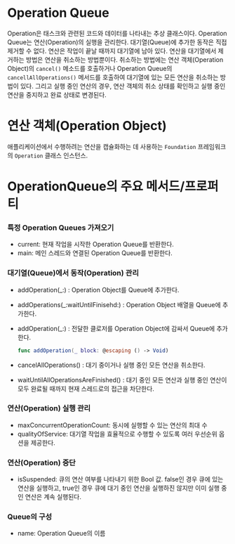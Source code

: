 # Operation Queue

Operation은 태스크와 관련된 코드와 데이터를 나타내는 추상 클래스이다. Operation Queue는 연산(Operation)의 실행을 관리한다. 대기열(Queue)에 추가한 동작은 직접 제거할 수 없다. 연산은 작업이 끝날 때까지 대기열에 남아 있다. 연산을 대기열에서 제거하는 방법은 연산을 취소하는 방법뿐이다. 취소하는 방법에는 연산 객체(Operation Object)의 `cancel()` 메소드를 호출하거나 Operation Queue의 `cancellAllOperations()` 메서드를 호출하여 대기열에 있는 모든 연산을 취소하는 방법이 있다. 그리고 실행 중인 연산의 경우, 연산 객체의 취소 상태를 확인하고 실행 중인 연산을 중지하고 완료 상태로 변경된다.

# 연산 객체(Operation Object)

애플리케이션에서 수행하려는 연산을 캡슐화하는 데 사용하는 `Foundation` 프레임워크의 `Operation` 클래스 인스턴스.

# OperationQueue의 주요 메서드/프로퍼티

### 특정 Operation Queues 가져오기

- current: 현재 작업을 시작한 Operation Queue를 반환한다.
- main: 메인 스레드와 연결된 Operation Queue를 반환한다.

### 대기열(Queue)에서 동작(Operation) 관리

- addOperation(_:) : Operation Object를 Queue에 추가한다.
- addOperations(_:waitUntilFinisehd:) : Operation Object 배열을 Queue에 추가한다.
- addOperation(_:) : 전달한 클로저를 Operation Object에 감싸서 Queue에 추가한다.
    
    ```swift
    func addOperation(_ block: @escaping () -> Void)
    ```
    
- cancelAllOperations() : 대기 중이거나 실행 중인 모든 연산을 취소한다.
- waitUntilAllOperationsAreFinished() : 대기 중인 모든 연산과 실행 중인 연산이 모두 완료될 때까지 현재 스레드로의 접근을 차단한다.

### 연산(Operation) 실행 관리

- maxConcurrentOperationCount: 동시에 실행할 수 있는 연산의 최대 수
- qualityOfService: 대기열 작업을 효율적으로 수행할 수 있도록 여러 우선순위 옵션을 제공한다.

### 연산(Operation) 중단

- isSuspended: 큐의 연산 여부를 나타내기 위한 Bool 값. false인 경우 큐에 있는 연산을 실행하고, true인 경우 큐에 대기 중인 연산을 실행하진 않지만 이미 실행 중인 연산은 계속 실행된다.

### Queue의 구성

- name: Operation Queue의 이름
